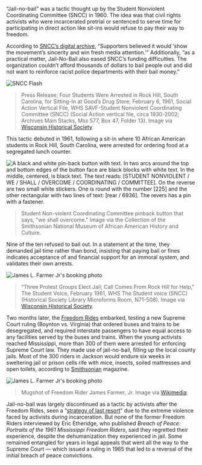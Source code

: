 “Jail-no-bail” was a tactic thought up by the Student Nonviolent Coordinating Committee (SNCC) in 1960. The idea was that civil rights activists who were incarcerated pretrial or sentenced to serve time for participating in direct action like sit-ins would refuse to pay their way to freedom.

According to [SNCC’s digital archive](https://snccdigital.org/), “Supporters believed it would ‘show the movement’s sincerity and win fresh media attention.’” Additionally, “as a practical matter, Jail-No-Bail also eased SNCC’s funding difficulties. The organization couldn’t afford thousands of dollars to bail people out and did not want to reinforce racist police departments with their bail money.”


![SNCC Flash](/da4a/assets/images/actions/jail-court-solidarity/jail-no-bail/sncc-flash.jpg)
> Press Release; Four Students Were Arrested in Rock Hill, South Carolina, for Sitting-In at Good’s Drug Store; February 6, 1961, Social Action Vertical File, WHS SAVF-Student Nonviolent Coordinating Committee (SNCC) (Social Action vertical file, circa 1930-2002; Archives Main Stacks, Mss 577, Box 47, Folder 13). Image via [Wisconsin Historical Society](http://content.wisconsinhistory.org/cdm/ref/collection/p15932coll2/id/66664).


This tactic debuted in 1961, following a sit-in where 10 African American students in Rock Hill, South Carolina, were arrested for ordering food at a segregated lunch counter.

![A black and white pin-back button with text. In two arcs around the top and bottom edges of the button face are black blocks with white text. In the middle, centered, is black text. The text reads: [STUDENT NONVIOLENT / WE / SHALL / OVERCOME / COORDINATING / COMMITTEE]. On the reverse are two small white stickers. One is round with the number [225] and the other rectangular with two lines of text: [rear / 6936]. The revers has a pin with a fastener.](/da4a/assets/images/actions/jail-court-solidarity/jail-no-bail/sncc-button.jpg)
> Student Non-violent Coordinating Committee pinback button that says, "we shall overcome." Image via the Collection of the Smithsonian National Museum of African American History and Culture.

Nine of the ten refused to bail out. In a statement at the time, they demanded jail time rather than bond, insisting that paying bail or fines indicates acceptance of and financial support for an immoral system, and validates their own arrests.

![James L. Farmer Jr's booking photo](/da4a/assets/images/actions/jail-court-solidarity/jail-no-bail/student-voice.jpg)
> “Three Protest Groups Elect Jail; Call Comes From Rock Hill for Help," The Student Voice, February 1961, WHS The Student voice (SNCC) (Historical Society Library Microforms Room, N71-508). Image via [Wisconsin Historical Society](http://content.wisconsinhistory.org/cdm/ref/collection/p15932coll2/id/66664).


Two months later, the [Freedom Rides](http://www.core-online.org/History/freedom%20rides.htm) embarked, testing a new Supreme Court ruling (Boynton vs. Virginia) that ordered buses and trains to be desegregated, and required interstate passengers to have equal access to any facilities served by the buses and trains. When the young activists reached Mississippi, more than 300 of them were arrested for enforcing Supreme Court law. They made use of jail-no-bail, filling up the local county jails. Most of the 300 riders in Jackson would endure six weeks in sweltering jail or prison cells rife with mice, insects, soiled mattresses and open toilets, according to [Smithsonian](https://www.smithsonianmag.com/history/the-freedom-riders-then-and-now-45351758/) magazine.

![James L. Farmer Jr's booking photo](/da4a/assets/images/actions/jail-court-solidarity/jail-no-bail/James_L_Farmer_Jr_mugsthot_1961.jpg)
> Mugshot of Freedom Rider James Farmer, Jr. Image via [Wikimedia](https://en.wikipedia.org/wiki/James_Farmer#/media/File:James_L_Farmer_Jr_mugsthot_1961.jpg).

Jail-no-bail was largely discontinued as a tactic by activists after the Freedom Rides, seen a “[strategy of last resort](https://www.crmvet.org/tim/timhis61.htm#1961rockhill)” due to the extreme violence faced by activists during incarceration. But none of the former Freedom Riders interviewed by Eric Etheridge, who published *Breach of Peace: Portraits of the 1961 Mississippi Freedom Riders*, said they regretted their experience, despite the dehumanization they experienced in jail. Some remained entangled for years in legal appeals that went all the way to the Supreme Court — which issued a ruling in 1965 that led to a reversal of the initial breach of peace convictions.

